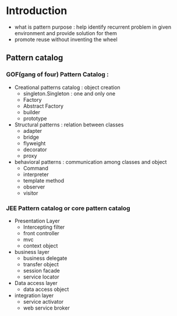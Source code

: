 # Introduction 
- what is pattern purpose : help identify recurrent problem in given environment and provide solution for them
- promote reuse without inventing the wheel
## Pattern catalog 
### GOF(gang of four) Pattern Catalog :
- Creational patterns catalog : object creation
  - singleton.Singleton : one and only one
  - Factory
  - Abstract Factory
  - builder
  - prototype
- Structural patterns : relation between classes
  - adapter
  - bridge
  - flyweight
  - decorator
  - proxy
- behavioral patterns : communication among classes and object
  - Command
  - interpreter
  - template method
  - observer
  - visitor
### JEE Pattern catalog or core pattern catalog
- Presentation Layer
  - Intercepting filter
  - front controller
  - mvc
  - context object
- business layer
  - business delegate
  - transfer object
  - session facade
  - service locator
- Data access layer
  - data access object
- integration layer
  - service activator
  - web service broker
